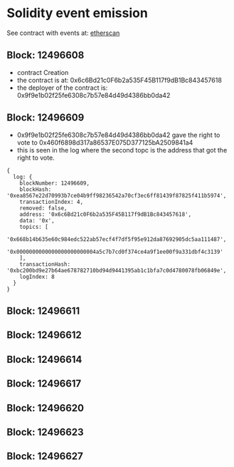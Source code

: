 # Solidity event emission

See contract with events at: [etherscan](0x6c6Bd21c0F6b2a535F45B117f9dB1Bc843457618)


## Block: 12496608
- contract Creation
- the contract is at: 0x6c6Bd21c0F6b2a535F45B117f9dB1Bc843457618
- the deployer of the contract is: 0x9f9e1b02f25fe6308c7b57e84d49d4386bb0da42

## Block: 12496609
- 0x9f9e1b02f25fe6308c7b57e84d49d4386bb0da42 gave the right to vote to 0x460f6898d317a86537E075D377125bA2509841a4
- this is seen in the log where the second topc is the address that got the right to vote.
```
{
  log: {
    blockNumber: 12496609,
    blockHash: '0xea8567e22d70993b7ce04b9ff98236542a70cf3ec6ff81439f87825f411b5974',
    transactionIndex: 4,
    removed: false,
    address: '0x6c6Bd21c0F6b2a535F45B117f9dB1Bc843457618',
    data: '0x',
    topics: [
      '0x668b14b635e60c984edc522ab57ecf4f7df5f95e912da87692905dc5aa111487',
      '0x0000000000000000000000004a5c7b7cd0f374ce4a9f1ee00f9a331dbf4c3139'
    ],
    transactionHash: '0xbc200bd9e27b64ae678782710bd94d9441395ab1c1bfa7c0d4780078fb06849e',
    logIndex: 8
  }
}
```

## Block: 12496611

## Block: 12496612
 
## Block: 12496614

## Block: 12496617

## Block: 12496620

## Block: 12496623

## Block: 12496627
